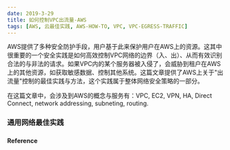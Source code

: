 ```yaml
---
date: 2019-3-29
title: 如何控制VPC出流量-AWS
tags: [AWS, 云最佳实践, AWS-HOW-TO, VPC, VPC-EGRESS-TRAFFIC]
---
```


AWS提供了多种安全防护手段，用户基于此来保护用户在AWS上的资源。这其中很重要的一个安全实践是如何高效控制VPC网络的边界（入、出）、从而有效识别合法的与非法的请求。如果VPC内的某个服务器被入侵了，会威胁到租户在AWS上的其他资源，如获取敏感数据、控制其他系统。这篇文章提供了AWS上关于"出流量"控制的最佳实践与方法，这个实践属于整体网络安全策略的一部分。

在这篇文章中，会涉及到AWS的概念与服务有：VPC, EC2, VPN, HA, Direct Connect, network addressing, subneting, routing. 

### 通用网络最佳实践

### 

#### Reference

